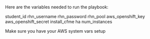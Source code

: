 Here are the variables needed to run the playbook:

student_id
rhn_username
rhn_password
rhn_pool
aws_openshift_key
aws_openshift_secret
install_cfme
ha
num_instances

Make sure you have your AWS system vars setup
